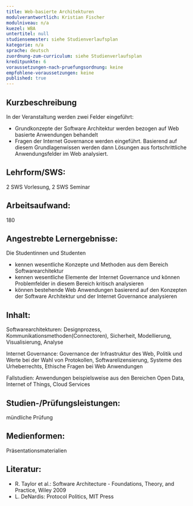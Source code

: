 ```yaml
---
title: Web-basierte Architekturen 
modulverantwortlich: Kristian Fischer
modulniveau: n/a
kuezel: WBA
untertitel: null
studiensemester: siehe Studienverlaufsplan
kategorie: n/a
sprache: deutsch
zuordnung-zum-curriculum: siehe Studienverlaufsplan
kreditpunkte: 6
voraussetzungen-nach-pruefungsordnung: keine
empfohlene-voraussetzungen: keine
published: true
---
```


## Kurzbeschreibung
In der Veranstaltung werden zwei Felder eingeführt:
- Grundkonzepte der Software Architektur werden bezogen auf Web basierte Anwendungen behandelt
- Fragen der Internet Governance werden eingeführt.
Basierend auf diesem Grundlagenwissen werden dann Lösungen aus fortschrittliche Anwendungsfelder im Web analysiert.

## Lehrform/SWS: 
2 SWS Vorlesung, 2 SWS Seminar

## Arbeitsaufwand: 
180

## Angestrebte Lernergebnisse:
Die Studentinnen und Studenten
- kennen wesentliche Konzepte und Methoden aus dem Bereich Softwarearchitektur
- kennen wesentliche Elemente der Internet Governance und können Problemfelder in diesem Bereich kritisch analysieren
- können bestehende Web Anwendungen basierend auf den Konzepten der Software Architektur und der Internet Governance analysieren

## Inhalt:
Softwarearchitekturen: Designprozess, Kommunikationsmethoden(Connectoren), Sicherheit, Modellierung, Visualisierung, Analyse

Internet Governance: Governance der Infrastruktur des Web, Politik und Werte bei der Wahl von Protokollen, Softwarelizensierung, Systeme des Urheberrechts, Ethische Fragen bei Web Anwendungen

Fallstudien: Anwendungen beispielsweise aus den Bereichen Open Data, Internet of Things, Cloud Services


## Studien-/Prüfungsleistungen:
mündliche Prüfung

## Medienformen:
Präsentationsmaterialien

## Literatur:
- R. Taylor et al.: Software Architecture - Foundations, Theory, and Practice, Wiley 2009
- L. DeNardis: Protocol Politics, MIT Press 
